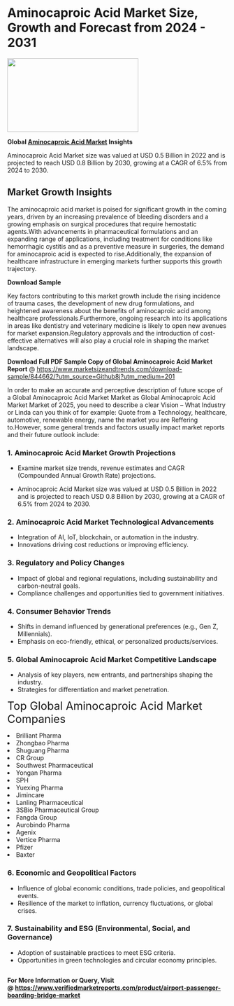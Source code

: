 <H1>Aminocaproic Acid Market Size, Growth and Forecast from 2024 - 2031</H1><img class="aligncenter size-medium wp-image-584254" src="https://thirdeyenews.in/wp-content/uploads/2024/09/Global-Market-Research-300x168.jpeg" alt="" width="300" height="168" /><p><strong>Global&nbsp;<a href="https://www.marketsizeandtrends.com/download-sample/844662/?utm_source=Github8j?utm_medium=201">Aminocaproic Acid Market</a> Insights</strong></p><p>Aminocaproic Acid Market size was valued at USD 0.5 Billion in 2022 and is projected to reach USD 0.8 Billion by 2030, growing at a CAGR of 6.5% from 2024 to 2030.</p><p><h2>Market Growth Insights</h2> <p>The aminocaproic acid market is poised for significant growth in the coming years, driven by an increasing prevalence of bleeding disorders and a growing emphasis on surgical procedures that require hemostatic agents.With advancements in pharmaceutical formulations and an expanding range of applications, including treatment for conditions like hemorrhagic cystitis and as a preventive measure in surgeries, the demand for aminocaproic acid is expected to rise.Additionally, the expansion of healthcare infrastructure in emerging markets further supports this growth trajectory.</p> <p><strong>Download Sample</strong></p> <p>Key factors contributing to this market growth include the rising incidence of trauma cases, the development of new drug formulations, and heightened awareness about the benefits of aminocaproic acid among healthcare professionals.Furthermore, ongoing research into its applications in areas like dentistry and veterinary medicine is likely to open new avenues for market expansion.Regulatory approvals and the introduction of cost-effective alternatives will also play a crucial role in shaping the market landscape.</p> <p><span class=""><strong>Download Full PDF Sample Copy of Global Aminocaproic Acid Market Report</strong> @ <a href="https://www.marketsizeandtrends.com/download-sample/844662/?utm_source=Github8j?utm_medium=201" target="_blank">https://www.marketsizeandtrends.com/download-sample/844662/?utm_source=Github8j?utm_medium=201</a></span></p><p>In order to make an accurate and perceptive description of future scope of a Global&nbsp;Aminocaproic Acid Market Market as Global&nbsp;Aminocaproic Acid Market Market of 2025, you need to describe a clear Vision &ndash; What Industry or Linda can you think of for example: Quote from a Technology, healthcare, automotive, renewable energy, name the market you are Reffering to.However, some general trends and factors usually impact market reports and their future outlook include:</p><h3>1.&nbsp;<strong>Aminocaproic Acid Market Growth Projections</strong></h3><ul><li>Examine market size trends, revenue estimates and CAGR (Compounded Annual Growth Rate) projections.</li><li><p>Aminocaproic Acid Market size was valued at USD 0.5 Billion in 2022 and is projected to reach USD 0.8 Billion by 2030, growing at a CAGR of 6.5% from 2024 to 2030.</p></li></ul><h3>2.&nbsp;<strong>Aminocaproic Acid Market Technological Advancements</strong></h3><ul><li>Integration of AI, IoT, blockchain, or automation in the industry.</li><li>Innovations driving cost reductions or improving efficiency.</li></ul><h3>3.&nbsp;<strong>Regulatory and Policy Changes</strong></h3><ul><li>Impact of global and regional regulations, including sustainability and carbon-neutral goals.</li><li>Compliance challenges and opportunities tied to government initiatives.</li></ul><h3>4.&nbsp;<strong>Consumer Behavior Trends</strong></h3><ul><li>Shifts in demand influenced by generational preferences (e.g., Gen Z, Millennials).</li><li>Emphasis on eco-friendly, ethical, or personalized products/services.</li></ul><h3>5.&nbsp;<strong>Global Aminocaproic Acid Market Competitive Landscape</strong></h3><ul><li>Analysis of key players, new entrants, and partnerships shaping the industry.</li><li>Strategies for differentiation and market penetration.</li></ul><p data-pm-slice="1 1 []"><span style="color: inherit; font-family: inherit; font-size: 25px;">Top Global Aminocaproic Acid Market Companies</span></p><div class="" data-test-id=""><p><li>Brilliant Pharma</li><li> Zhongbao Pharma</li><li> Shuguang Pharma</li><li> CR Group</li><li> Southwest Pharmaceutical</li><li> Yongan Pharma</li><li> SPH</li><li> Yuexing Pharma</li><li> Jimincare</li><li> Lanling Pharmaceutical</li><li> 3SBio Pharmaceutical Group</li><li> Fangda Group</li><li> Aurobindo Pharma</li><li> Agenix</li><li> Vertice Pharma</li><li> Pfizer</li><li> Baxter</li></p></div><h3>6.&nbsp;<strong>Economic and Geopolitical Factors</strong></h3><ul><li>Influence of global economic conditions, trade policies, and geopolitical events.</li><li>Resilience of the market to inflation, currency fluctuations, or global crises.</li></ul><h3>7.&nbsp;<strong>Sustainability and ESG (Environmental, Social, and Governance)</strong></h3><ul><li>Adoption of sustainable practices to meet ESG criteria.</li><li>Opportunities in green technologies and circular economy principles.</li></ul><h2><strong style="font-size: 14px;">For More Information or Query, Visit @&nbsp;</strong><a style="background-color: #ffffff; font-size: 14px;" href="https://www.marketsizeandtrends.com/report/aminocaproic-acid-market/" target="_blank">https://www.verifiedmarketreports.com/product/airport-passenger-boarding-bridge-market</a></h2>